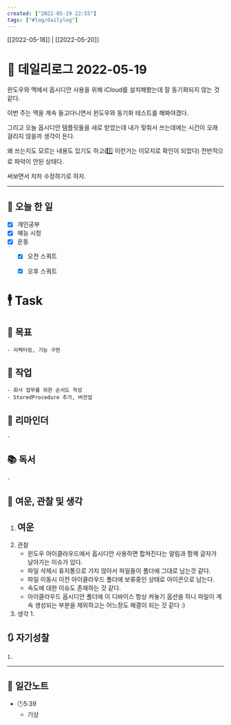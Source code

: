 ```yaml
---
created: ["2022-05-19 22:55"]
tags: ["#log/dailylog"]
---
```

[[2022-05-18]] | [[2022-05-20]]
# 📅 데일리로그  2022-05-19
윈도우와 맥에서 옵시디안 사용을 위해  iCloud를 설치해봤는데 잘 동기화되지 않는 것 같다. 

이번 주는 맥을 계속 들고다니면서 윈도우와 동기화 테스트를 해봐야겠다.

그리고 오늘 옵시디안 템플릿들을 새로 받았는데 내가 맞춰서 쓰는데에는 시간이 오래 걸리지 않을까 생각이 든다.

왜 쓰는지도 모르는 내용도 있기도 하고(1️⃣  이런거는 이모지로 확인이 되었다) 전반적으로 파악이 안된 상태다.

써보면서 차차 수정하기로 하자.


---
## 🔷 오늘 한 일
- [x] 개인공부
- [x] 예능 시청
- [x] 운동
	- [x] 오전 스쿼트
	- [x] 오후 스쿼트


# 🕴 Task
## 🎯 목표
	- 리팩터링, 기능 구현
## 🚀 작업
	- 회사 업무를 위한 순서도 작성
	- StoredProcedure 추가, 버전업
## 📕 리마인더
	- 
## 📚 독서
	- 
##  💬 여운, 관찰 및 생각
1. 여운
	- 
2. 관찰
	- 윈도우 아이클라우드에서 옵시디안 사용하면 합쳐진다는 알림과 함께 글자가 날아가는 이슈가 있다.
	- 파일 삭제시 휴지통으로 가지 않아서 파일들이 폴더에 그대로 남는것 같다.
	- 파일 이동시 이전 아이클라우드 폴더에 보류중인 상태로 아이콘으로 남는다.
	- 속도에 대한 이슈도 존재하는 것 같다.
	- 아이클라우드 옵시디안 폴더에 이 디바이스 항상 켜놓기 옵션을 하니 파일이 계속 생성되는 부분을 제외하고는 어느정도 해결이 되는 것 같다 :)
3. 생각
	1. 
## 🔃 자기성찰
	1. 
---

## 📅 일간노트
- 🕛5:39 
	- 기상